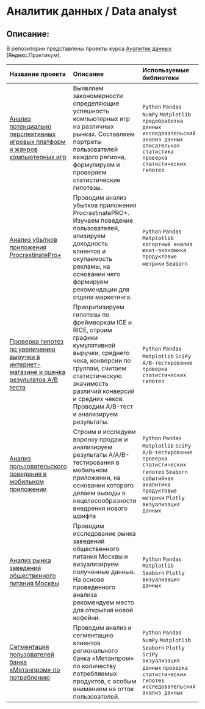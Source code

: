 # Аналитик данных / Data analyst

## Описание:
В репозитории представлены проекты курса [Аналитик данных](https://praktikum.yandex.ru/data-analyst/) (Яндекс.Практикум).

| Название проекта | Описание | Используемые библиотеки | 
| :---------------------- | :---------------------- | :---------------------- |
| [Анализ потенциально перспективных игровых платформ и жанров компьютерных игр](Gaming_project) | Выявляем закономерности определяющие успешность компьютерных игр на различных рынках. Составляем портреты пользователей каждого региона, формулируем и проверяем статистические гипотезы. | `Python` `Pandas` `NumPy` `Matplotlib` `предобработка данных` `исследовательский анализ данных` `описательная статистика` `проверка статистических гипотез` |
| [Анализ убытков приложения ProcrastinatePro+](Business_Analytics_project) | Проводим анализ убытков приложения ProcrastinatePRO+. Изучаем поведение пользователей, ализируем доходность клиентов и окупаемость рекламы, на основании чего формируем рекомендации для отдела маркетинга. | `Python` `Pandas` `Matplotlib` `когортный анализ` `юнит-экономика` `продуктовые метрики` `Seaborn` |
| [Проверка гипотез по увеличению выручки в интернет-магазине и оценка результатов A/B теста](AB_tests_project) | Приоритизируем гипотезы по фреймворкам ICE и RICE, строим графики кумулятивной выручки, среднего чека, конверсии по группам, считаем статистическую значимость различий конверсий и средних чеков. Проводим A/B-тест и анализируем результаты. | `Python` `Pandas` `Matplotlib` `SciPy` `A/B-тестирование` `проверка статистических гипотез` |
| [Анализ пользовательского поведения в мобильном приложении](Mobile_app_project) | Строим и исследуем воронку продаж и анализируем результаты A/A/B-тестирования в мобильном приложении, на основании которого делаем выводы о нецелесообразности внедрения нового шрифта | `Python` `Pandas` `Matplotlib` `SciPy` `A/B-тестирование` `проверка статистических гипотез` `Seaborn` `событийная аналитика` `продуктовые метрики` `Plotly` `визуализация данных` |
| [Анализ рынка заведений общественного питания Москвы](Moscow_coffee_project) | Проводим исследование рынка заведений общественного питания Москвы и визуализируем полученные данные. На основе проведенного анализа рекомендуем место для открытия новой кофейни. | `Python` `Pandas` `Matplotlib` `Seaborn` `Plotly` `визуализация данных` |
| [Сегментация пользователей банка «Метанпром» по потреблению](Bank_clients_segmentation_project) | Проводим анализ и сегментацию клиентов регионального банка «Метанпром» по количеству потребляемых продуктов, с особым вниманием на отток пользователей. | `Python` `Pandas` `NumPy` `Matplotlib` `Seaborn` `Plotly` `SciPy` `визуализация данных` `проверка статистических гипотез` `исследовательский анализ данных` |

